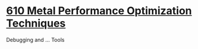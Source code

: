 # [610 Metal Performance Optimization Techniques](https://developer.apple.com/videos/wwdc2015/)


Debugging and ... Tools
